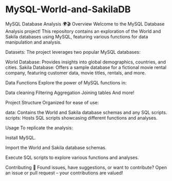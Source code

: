 # MySQL-World-and-SakilaDB
MySQL Database Analysis 🌍🎬
Overview
Welcome to the MySQL Database Analysis project! This repository contains an exploration of the World and Sakila databases using MySQL, featuring various functions for data manipulation and analysis.

Datasets: The project leverages two popular MySQL databases:

World Database: Provides insights into global demographics, countries, and cities. Sakila Database: Offers a sample database for a fictional movie rental company, featuring customer data, movie titles, rentals, and more.

Data Functions
Explore the power of MySQL functions in:

Data cleaning
Filtering
Aggregation
Joining tables
And more!

Project Structure
Organized for ease of use:

data: Contains the World and Sakila database schemas and any SQL scripts. scripts: Hosts SQL scripts showcasing different functions and analyses.

Usage
To replicate the analysis:

Install MySQL.

Import the World and Sakila database schemas.

Execute SQL scripts to explore various functions and analyses.

Contributing 🚀
Found issues, have suggestions, or want to contribute? Open an issue or pull request – your contributions are valued!
